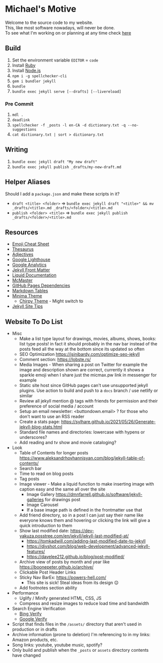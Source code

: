 # Michael's Motive

Welcome to the source code to my website.\
This, like most software nowadays, will never be done.\
To see what I'm working on or planning at any time check [here](https://github.com/mic-max/micmax.pw/projects/1)

## Build

1. Set the environment variable `EDITOR` = `code`
1. Install [Ruby](https://rubyinstaller.org/downloads/)
1. Install [Node.js](https://nodejs.org/en/download/)
1. `npm i -g spellchecker-cli`
1. `gem i bundler jekyll`
1. `bundle`
1. `bundle exec jekyll serve [--drafts] [--livereload]`

### Pre Commit

1. `mdl .`
1. `deadlink`
1. `spellchecker -f _posts -l en-CA -d dictionary.txt -q --no-suggestions`
1. `cat dictionary.txt | sort > dictionary.txt`

## Writing

1. `bundle exec jekyll draft "My new draft"`
1. `bundle exec jekyll publish _drafts/my-new-draft.md`

## Helper Aliases

Should I add a `package.json` and make these scripts in it?

- `draft <title> <folder>` => `bundle exec jekyll draft "<title>" && mv _drafts/<title>.md _drafts/<folder>/<title>.md`
- `publish <folder> <title>` => `bundle exec jekyll publish _drafts/<folder>/<title>.md`

## Resources

<!-- TODO better emoji source? https://www.fabriziomusacchio.com/blog/2021-08-16-emojis_for_Jekyll/ -->

- [Emoji Cheat Sheet](https://www.webfx.com/tools/emoji-cheat-sheet/)
- [Thesaurus](https://www.thesaurus.com/)
- [Adjectives](http://adjective1.com/)
- [Google Lighthouse](https://developers.google.com/web/tools/lighthouse)
- [Google Analytics](https://analytics.google.com/analytics/web/#/report-home/a55845382w176857085p175657346)
- [Jekyll Front Matter](https://jekyllrb.com/docs/front-matter/)
- [Liquid Documentation](https://shopify.github.io/liquid/)
- [McMaster](https://www.mcmaster.com)
- [GitHub Pages Dependencies](https://pages.github.com/versions/)
- [Markdown Tables](https://www.tablesgenerator.com/markdown_tables)
- [Minima Theme](https://github.com/jekyll/minima)
  - [Chirpy Theme](https://jekyll-themes.com/chirpy/) - Might switch to
- [Jekyll Site Tips](https://wilsonmar.github.io/jekyll-site-development/)

## Website To Do List

- Misc
  - Make a list type layout for drawings, movies, albums, shows, books: list type posts! in fact it should probably in the nav bar instead of the posts feed all the way at the bottom since its updated so often
  - SEO Optimization <https://jsinibardy.com/optimize-seo-jekyll>
  - Comment section: <https://lobste.rs/>
  - Media Images - When sharing a post on Twitter for example the image and description shown are correct, currently it shows a sparkle emoji when I share just the micmax.pw link in messenger for example
  - Static site host since GitHub pages can't use unsupported jekyll plugins. Use action to build and push to a `docs` branch / use netlify or similar
  - Review all jekyll mention @ tags with friends for permission and their preference of social media / account
  - Setup an email newsletter: <buttondown.email> ? for those who don't want to use an RSS reader
  - Create a stats page: <https://sylhare.github.io/2021/05/26/Generate-jekyll-blog-stats.html>
  - Standard file names and directories: lowercase with hypens or underscores?
  - Add reading and tv show and movie cataloging?
- Look
  - Table of Contents for longer posts <https://www.aleksandrhovhannisyan.com/blog/jekyll-table-of-contents/>
  - Search bar
  - Time to read on blog posts
  - Tag posts
  - Image viewer - Make a liquid function to make inserting image with caption easy and the same all over the site
    - Image Gallery <https://dmnfarrell.github.io/software/jekyll-galleries> for drawings post
    - Image Carousel
    - If a base image path is defined in the frontmatter use that
  - Add friend directory, so in a post I can just say their name like everyone knows them and hovering or clicking the link will give a quick introduction to them
  - Show last modified date: <https://dev-yakuza.posstree.com/en/jekyll/jekyll-last-modified-at/>
    - <https://tomkadwill.com/adding-last-modified-date-to-jekyll>
    - <https://divshot.com/blog/web-development/advanced-jekyll-features/>
    - <https://davelee212.github.io/blog/post-modified/>
  - Archive view of posts by month and year like <https://boonepeter.github.io/archive/>
  - Clickable Post Header Links
  - Sticky Nav BarEx: <https://powers-hell.com/>
    - This site is sick! Steal ideas from its design 😌
  - Add footnotes section ability
- Performance
  - Uglify / Minify generated HTML, CSS, JS
  - Compress and resize images to reduce load time and bandwidth
- Search Engine Verification
  - [Bing Verify](https://wilsonmar.github.io/jekyll-site-development/)
  - [Google Verify](https://wilsonmar.github.io/jekyll-site-development/)
- Script that finds files in the `/assets/` directory that aren't used in production or in drafts
- Archive information (prone to deletion) I'm referencing to in my links: Amazon products, etc.
- Song links: youtube, youtube music, spotify?
- Only build and publish when the `_posts` or `assets` directory contents have changed

